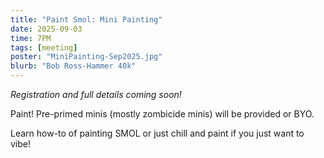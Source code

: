 ```yaml
---
title: "Paint Smol: Mini Painting"
date: 2025-09-03
time: 7PM
tags: [meeting]
poster: "MiniPainting-Sep2025.jpg"
blurb: "Bob Ross-Hammer 40k"
---
```


*Registration and full details coming soon!*

Paint! Pre-primed minis (mostly zombicide minis) will be provided or BYO.

Learn how-to of painting SMOL or just chill and paint if you just want to vibe!